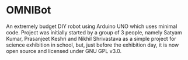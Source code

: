 # OMNIBot
An extremely budget DIY robot using Arduino UNO which uses minimal code.
Project was initially started by a group of 3 people, namely Satyam Kumar, Prasanjeet Keshri and Nikhil Shrivastava as a simple project for science exhibition in school, but, just before the exhibition day, it is now open source and licensed under GNU GPL v3.0.
